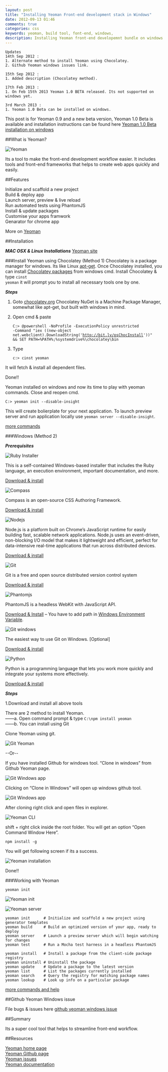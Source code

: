 ```yaml
---
layout: post
title: "Installing Yeoman Front-end development stack in Windows"
date: 2012-09-13 01:46
comments: true
categories: css
keywords: yeoman, build tool, font-end, windows, 
description: Installing Yeoman front-end developemnt bundle on windows.
---
```


	Updates
	14th Sep 2012 :
	1. Alternate method to install Yeoman using Chocolatey.
	2. Github Yeoman windows issues link.

	15th Sep 2012 :
	1. Added description (Chocolatey method).

	17th Feb 2013 :
	1. On Feb 15th 2013 Yeoman 1.0 BETA released. Its not supported on windows yet. 

	3rd March 2013 :
	1. Yeoman 1.0 Beta can be installed on windows.


This post is for Yeoman 0.9 and a new beta version, Yeoman 1.0 Beta is available and installation instructions can be found here [Yeoman 1.0 Beta installation on windows](http://decodize.com/html/getting-started-with-yeoman-1-dot-0-beta-on-windows/)

##What is Yeoman?

![Yeoman](//lh3.googleusercontent.com/-myRXm2caL_w/UFGha2n2IMI/AAAAAAAAEeA/NuBd3P0YJ0Y/s700/Yeoman.png "Yeoman")

Its a tool to make the front-end development workflow easier. It includes tools and front-end frameworks that helps to create web apps quickly and easily.

##Features 

Initialize and scaffold a new project<br>
Build & deploy app<br>
Launch server, preview & live reload<br>
Run automated tests using PhantomJS<br>
Install & update packages<br>
Customise your apps framwork<br>
Genarator for chrome app<br>
<!-- more -->
More on [Yeoman](http://yeoman.io/) 

##Installation

***MAC OSX & Linux Installations***
[Yeoman site](http://yeoman.io/gettingstarted.html)

###Install Yeoman using Chocolatey (Method 1)
Chocolatey is a package manager for windows. Its like Linux [apt-get](http://www.apt-get.org/). Once Chocolatey installed, you can install [Chocolatey packages](http://chocolatey.org/packages) from windows cmd. Install Chocolatey & type <code>cinst yeoman</code> it will prompt you to install all necessary tools one by one.

***Steps***

1. Goto [chocolatey.org](http://chocolatey.org/)
Chocolatey NuGet is a Machine Package Manager, somewhat like apt-get, but built with windows in mind.

2. Open cmd & paste

	<code>C:\> @powershell -NoProfile -ExecutionPolicy unrestricted -Command "iex ((new-object net.webclient).DownloadString('http://bit.ly/psChocInstall'))" && SET PATH=%PATH%;%systemdrive%\chocolatey\bin</code>

3. Type

	<code>c:\> cinst yeoman</code>

It will fetch & install all dependent files.

Done!!

Yeoman installed on windows and now its time to play with yeoman commands. Close and reopen cmd. 

<code>C:\> yeoman init --disable-insight</code> 

This will create bolierplate for your next application. To launch preview server and run application locally use ```yeoman server --disable-insight```.

[more commands](#workingwithyeoman)

###Windows (Method 2)

***Prerequisites***

![Ruby Installer](//lh4.googleusercontent.com/-xoaNrBJVhb4/UFGhI1Yb-DI/AAAAAAAAEd4/H8jmtEmtWX0/h101/logo.png)

This is a self-contained Windows-based installer that includes the Ruby language, an execution environment, important documentation, and more.

[Download & install](http://rubyinstaller.org/downloads/)


![Compass](//lh5.googleusercontent.com/-D142mVO-EyY/UFGnTiAV55I/AAAAAAAAEfA/Dx2ozFXEWPg/h77/Compass.png)

Compass is an open-source CSS Authoring Framework.

[Download & install](http://compass-style.org/install/)

![Nodejs](//lh5.googleusercontent.com/-yezu0Kt1GQY/UFGUx47AG3I/AAAAAAAAEdc/Mwzq6Xh1o2I/h96/logo.png)

Node.js is a platform built on Chrome’s JavaScript runtime for easily building fast, scalable network applications. Node.js uses an event-driven, non-blocking I/O model that makes it lightweight and efficient, perfect for data-intensive real-time applications that run across distributed devices.

[Download & install](http://nodejs.org/download/)

![Git](//lh4.googleusercontent.com/-KCyI1MyDOHA/UFGoOQBtHKI/AAAAAAAAEfM/Cc-tabJ1rhw/h120/Git.png)

Git is a free and open source distributed version control system

[Download & install](http://git-scm.com/)

![Phantomjs](//lh4.googleusercontent.com/-eRZHYGs6OW0/UFHn-7pfyLI/AAAAAAAAEg8/cU3--xx6b38/h120/phantomjs.png)

PhantomJS is a headless WebKit with JavaScript API.

[Download & Install](http://phantomjs.org/download.html)  – You have to add path in [Windows Environment Variable](//lh6.googleusercontent.com/-iX-vxgYN8TA/UFHn-t4iB1I/AAAAAAAAEhA/DyqsFfxREP0/s483/phantomjs-path.png).

![Git windows](//lh5.googleusercontent.com/-Y8JiSvnxVCA/UFGoq4UoShI/AAAAAAAAEfU/MT8lHS4x9ww/s128/github-windows.png)

The easiest way to use Git on Windows. [Optional]

[Download & install](http://windows.github.com/)

![Python](http://www.python.org/images/python-logo.gif)

Python is a programming language that lets you work more quickly and integrate your systems more effectively. 

[Download & install](http://www.python.org/download/)

***Steps***

1.Download and install all above tools

There are 2 method to install Yeoman.<br/>
——a. Open command prompt & type <code>C:\npm install yeoman</code><br/>
——b. You can install using Git

Clone Yeoman using git.

![Git Yeoman](//lh5.googleusercontent.com/-gddq-GA3znE/UFGuEzDYy_I/AAAAAAAAEfw/eoQiF-cUTOM/s573/clone-yeoman.png)

--Or--

If you have installed  Github for windows tool. “Clone in windows” from Github Yeoman page.

![Git Windows app](//lh3.googleusercontent.com/-2ArR_EW7eJE/UFGjrlAT_AI/AAAAAAAAEeI/Wt1KPSGi3AI/s499/github.jpg)

Clicking on “Clone in Windows” will open up windows github tool.

![Git Windows app](//lh3.googleusercontent.com/-JC2F7-gm5IA/UFGkWaoooKI/AAAAAAAAEf4/4LhO6MhJv78/s728/yeoman.jpg)

After cloning right click and open files in explorer.

![Yeoman CLI](//lh4.googleusercontent.com/-Pg97eRwiXJk/UFGkXLTeaCI/AAAAAAAAEeU/o6juq4Tcw1w/s470/yeoman-file.jpg)

shift + right click inside the root folder. You will get an option “Open Command Window Here”.

	npm install -g

You will get following screen if its a success.

![Yeoman installation](//lh5.googleusercontent.com/-NSp0fAUcv2E/UFGUlSPGL6I/AAAAAAAAEdU/Y_ZOc_L0zqg/s677/yeoman-cmd.jpg)

Done!!
<a href="#" id="workingwithyeoman"></a>

###Working with Yeoman 


	yeoman init

![Yeoman init](//lh4.googleusercontent.com/-yTQAGVESviU/UFGVgz57ZrI/AAAAAAAAEdk/JNF3pcmFTgc/s677/yeoman-init.jpg)

![Yeoman server](//lh4.googleusercontent.com/-mpa2LuQhyzU/UFG6jVL5GjI/AAAAAAAAEgk/TDlSWMZtClA/s800/yeoman-server.png)

	yeoman init      # Initialize and scaffold a new project using generator templates
	yeoman build     # Build an optimized version of your app, ready to deploy
	yeoman server    # Launch a preview server which will begin watching for changes
	yeoman test      # Run a Mocha test harness in a headless PhantomJS

	yeoman install   # Install a package from the client-side package registry
	yeoman uninstall # Uninstall the package
	yeoman update    # Update a package to the latest version
	yeoman list      # List the packages currently installed
	yeoman search    # Query the registry for matching package names
	yeoman lookup    # Look up info on a particular package

[more commands and help](http://yeoman.io/commandline.html)

##Github Yeoman Windows issue

File bugs & issues here [github yeoman windows issue](https://github.com/yeoman/yeoman/issues/216)

##Summary

Its a super cool tool that helps to streamline front-end workflow.

##Resources

[Yeoman home page](http://yeoman.io/) <br>
[Yeoman Github page](https://github.com/yeoman/yeoman/) <br>
[Yeoman issues](https://github.com/yeoman/yeoman/issues) <br>
[Yeoman documentation](https://github.com/mklabs/yeoman/wiki/_pages)






























